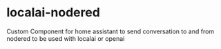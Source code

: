 # localai-nodered
Custom Component for home assistant to send conversation to and from nodered to be used with localai or openai
